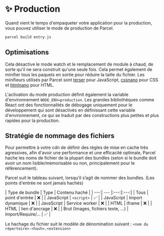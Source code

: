 # ✨ Production

Quand vient le temps d'empaqueter votre application pour la production, vous pouvez utiliser le mode de production de Parcel.

```bash
parcel build entry.js
```

## Optimisations

Cela désactive le mode watch et le remplacement de module à chaud, de sorte qu'il ne sera construit qu'une seule fois. Cela permet également de minifier tous les paquets en sortie pour réduire la taille du fichier. Les minifieurs utilisés par Parcel sont [terser](https://github.com/fabiosantoscode/terser) pour JavaScript, [cssnano](http://cssnano.co) pour CSS et [htmlnano](https://github.com/posthtml/htmlnano) pour HTML.

L'activation du mode production définit également la variable d'environnement `NODE_ENV=production`. Les grandes bibliothèques comme React ont des fonctionnalités de débogage uniquement pour le développement qui sont désactivés en définissant cette variable d'environnement, ce qui se traduit par des constructions plus petites et plus rapides pour la production.

## Stratégie de nommage des fichiers

Pour permettre à votre cdn de définir des règles de mise en cache très agressives, afin d'avoir une performance et une efficacité optimale, Parcel hache les noms de fichier de la plupart des bundles (selon si le bundle doit avoir un nom lisible/mémorisable ou non, principalement pour le référencement).

Parcel suit le tableau suivant, lorsqu’il s’agit de nommer des bundles. (Les points d'entrée ne sont jamais hachés)

| Type de bundle | Type | Contenu haché |
| ---:| --- |:---:|:---:|
| Tous | point d'entrée         | ❌ |
| JavaScript | `<script>`       | ✅ |
| JavaScript | Import dynamique | ❌ |
| JavaScript | Service worker   | ❌ |
| HTML | iframe                 | ❌ |
| HTML | lien d'ancrage         | ❌ |
| Brut (Images, fichiers texte, ...) | Import/Require/... | ✅ |

Le hachage du fichier suit le modèle de dénomination suivant : `<nom du répertoire>-<hash>.<extension>`